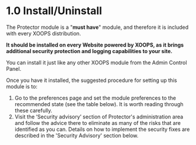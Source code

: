 # 1.0 Install/Uninstall

The Protector module is a "**must have**" module, and therefore it is included with every XOOPS distribution. 

**It should be installed on every Website powered by XOOPS, as it brings additional security protection and logging capabilities to your site.**

You can install it just like any other XOOPS module from the Admin Control Panel.

Once you have it installed, the suggested procedure for setting up this module is to:
1.	Go to the preferences page and set the module preferences to the recommended state (see the table below). It is worth reading through these carefully.	
2.	Visit the ‘Security advisory’ section of Protector's administration area and follow the advice there to eliminate as many of the risks that are identified as you can. Details on how to implement the security fixes are described in the 'Security Advisory' section below.


